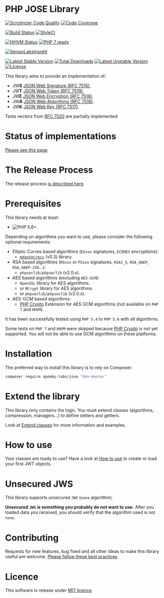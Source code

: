 # PHP JOSE Library

[![Scrutinizer Code Quality](https://scrutinizer-ci.com/g/Spomky-Labs/JOSE/badges/quality-score.png?b=master)](https://scrutinizer-ci.com/g/Spomky-Labs/JOSE/?branch=master)
[![Code Coverage](https://scrutinizer-ci.com/g/Spomky-Labs/JOSE/badges/coverage.png?b=master)](https://scrutinizer-ci.com/g/Spomky-Labs/JOSE/?branch=master)

[![Build Status](https://travis-ci.org/Spomky-Labs/jose.svg?branch=master)](https://travis-ci.org/Spomky-Labs/jose)
[![StyleCI](https://styleci.io/repos/22874677/shield)](https://styleci.io/repos/22874677)

[![HHVM Status](http://hhvm.h4cc.de/badge/Spomky-Labs/jose.png)](http://hhvm.h4cc.de/package/Spomky-Labs/jose)
[![PHP 7 ready](http://php7ready.timesplinter.ch/Spomky-Labs/jose/badge.svg)](https://travis-ci.org/Spomky-Labs/jose)

[![SensioLabsInsight](https://insight.sensiolabs.com/projects/9123fbfc-7ae1-4d63-9fda-170b8ad794ee/big.png)](https://insight.sensiolabs.com/projects/9123fbfc-7ae1-4d63-9fda-170b8ad794ee)

[![Latest Stable Version](https://poser.pugx.org/Spomky-Labs/JOSE/v/stable.png)](https://packagist.org/packages/Spomky-Labs/JOSE)
[![Total Downloads](https://poser.pugx.org/Spomky-Labs/JOSE/downloads.png)](https://packagist.org/packages/Spomky-Labs/JOSE)
[![Latest Unstable Version](https://poser.pugx.org/Spomky-Labs/JOSE/v/unstable.png)](https://packagist.org/packages/Spomky-Labs/JOSE)
[![License](https://poser.pugx.org/Spomky-Labs/JOSE/license.png)](https://packagist.org/packages/Spomky-Labs/JOSE)

This library aims to provide an implementation of:

* JW**S** [JSON Web Signature (RFC 7515)](https://tools.ietf.org/html/rfc7515),
* JW**T** [JSON Web Token (RFC 7519)](https://tools.ietf.org/html/rfc7519),
* JW**E** [JSON Web Encryption (RFC 7516)](http://tools.ietf.org/html/rfc7516),
* JW**A** [JSON Web Algorithms (RFC 7518)](http://tools.ietf.org/html/rfc7518).
* JW**K** [JSON Web Key (RFC 7517)](http://tools.ietf.org/html/rfc7517).

Tests vectors from [RFC 7520](http://tools.ietf.org/html/rfc7520) are partially implemented.

# Status of implementations

[Please see this page](doc/Status.md).

# The Release Process

The release process [is described here](doc/Release.md).

# Prerequisites

This library needs at least:
* ![PHP 5.6+](https://img.shields.io/badge/PHP-5.6%2B-ff69b4.svg).

Depending on algorithms you want to use, please consider the following optional requirements:
* Elliptic Curves based algorithms (`ESxxx` signatures, `ECDHES` encryptions):
    * [`mdanter/ecc`](https://github.com/mdanter/phpecc) (v0.3) library.
* RSA based algorithms (`RSxxx` or `PSxxx` signatures, `RSA1_5`, `RSA_OAEP`, `RSA_OAEP-256`...):
    * `phpseclib/phpseclib` (v2.0.x).
* AES based algorithms (excluding `AES-GCM`):
    * `OpenSSL` library for AES algorithms.
    * or `MCrypt` library for AES algorithms.
    * or `phpseclib/phpseclib` (v2.0.x).
* AES-GCM based algorithms:
    * [PHP Crypto](https://github.com/bukka/php-crypto) Extension for AES GCM algorithms (not available on `PHP 7` and `HHVM`).

It has been successfully tested using `PHP 5.4` to `PHP 5.6` with all algorithms.

Some tests on `PHP 7` and `HHVM` were skipped because [PHP Crypto](https://github.com/bukka/php-crypto) is not yet supported.
You will not be able to use GCM algorithms on these platforms.

# Installation

The preferred way to install this library is to rely on Composer:

```sh
composer require spomky-labs/jose "dev-master"
```

# Extend the library

This library only contains the logic. You must extend classes (algorithms, compression, managers...) to define setters and getters.

Look at [Extend classes](doc/Extend.md) for more information and examples.

# How to use

Your classes are ready to use? Have a look at [How to use](doc/Use.md) to create or load your first JWT objects.

# Unsecured JWS

This library supports unsecured `JWS` (`none` algorithm).

**Unsecured `JWS` is something you probably do not want to use.**
After you loaded data you received, you should verify that the algorithm used is not `none`.

# Contributing

Requests for new features, bug fixed and all other ideas to make this library useful are welcome. [Please follow these best practices](doc/Contributing.md).

# Licence

This software is release under [MIT licence](LICENSE).
